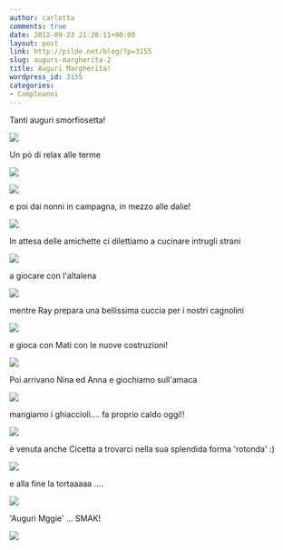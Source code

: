 ```yaml
---
author: carlotta
comments: true
date: 2012-09-23 21:28:11+00:00
layout: post
link: http://pilde.net/blog/?p=3155
slug: auguri-margherita-2
title: Auguri Margherita!
wordpress_id: 3155
categories:
- Compleanni
---
```


Tanti auguri smorfiosetta!

![](http://pilde.net/blog/wp-content/uploads/2012/11/margheritina.jpg)

Un pò di relax alle terme

![](http://pilde.net/blog/wp-content/uploads/2012/11/terme_mati.jpg)

![](http://pilde.net/blog/wp-content/uploads/2012/11/terme_marghe.jpg)

e poi dai nonni in campagna, in mezzo alle dalie!

![](http://pilde.net/blog/wp-content/uploads/2012/11/nei_fiori.jpg)

In attesa delle amichette ci dilettiamo a cucinare intrugli strani

![](http://pilde.net/blog/wp-content/uploads/2012/11/cuciniamo.jpg)

a giocare con l'altalena

![](http://pilde.net/blog/wp-content/uploads/2012/11/altalena.jpg)

mentre Ray prepara una bellissima cuccia per i nostri cagnolini

![](http://pilde.net/blog/wp-content/uploads/2012/11/cuccia.jpg)

e gioca con Mati con le nuove costruzioni!

![](http://pilde.net/blog/wp-content/uploads/2012/11/costruzioni.jpg)

Poi arrivano Nina ed Anna e giochiamo sull'amaca

![](http://pilde.net/blog/wp-content/uploads/2012/11/amaca1.jpg)

mangiamo i ghiaccioli.... fa proprio caldo oggi!!

![](http://pilde.net/blog/wp-content/uploads/2012/11/lettino.jpg)

è venuta anche Cicetta a trovarci nella sua splendida forma 'rotonda' :)

![](http://pilde.net/blog/wp-content/uploads/2012/09/cicetta.jpg)

e alla fine la tortaaaaa ....

![](http://pilde.net/blog/wp-content/uploads/2012/11/torta_margherita.jpg)

'Auguri Mggie' ... SMAK!

![](http://pilde.net/blog/wp-content/uploads/2012/11/sorelline.jpg)
